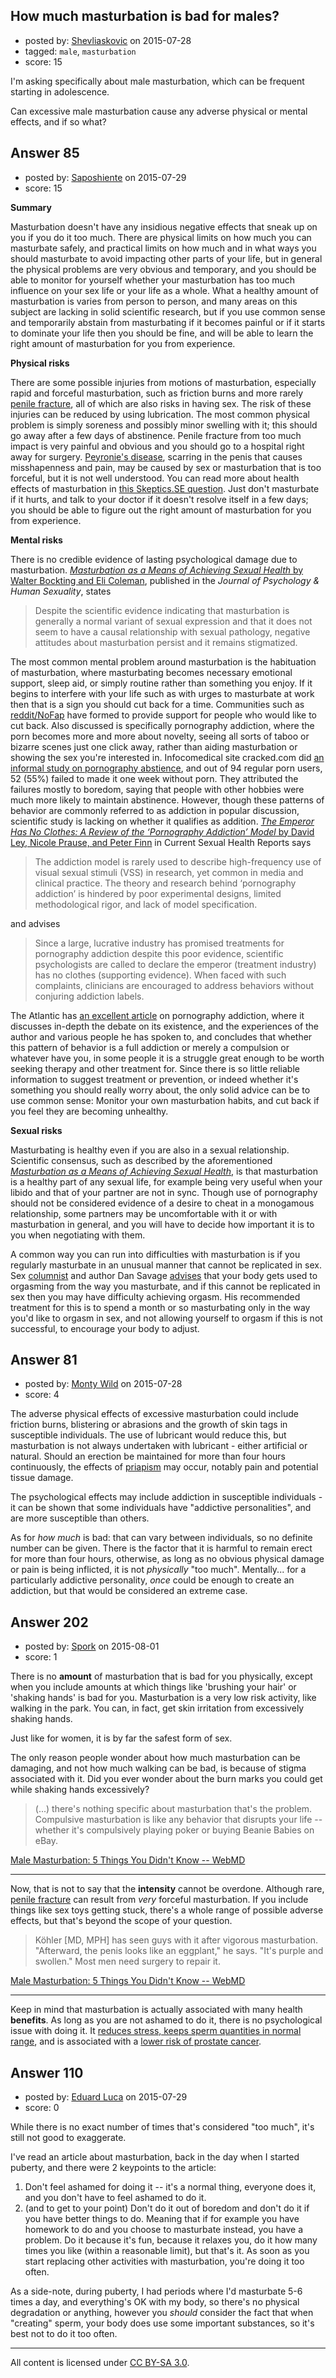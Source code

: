 ## How much masturbation is bad for males?

- posted by: [Shevliaskovic](https://stackexchange.com/users/2701794/shevliaskovic) on 2015-07-28
- tagged: `male`, `masturbation`
- score: 15

I'm asking specifically about male masturbation, which can be frequent starting in adolescence.

Can excessive male masturbation cause any adverse physical or mental effects, and if so what?


## Answer 85

- posted by: [Saposhiente](https://stackexchange.com/users/2159502/saposhiente) on 2015-07-29
- score: 15

<p><strong>Summary</strong></p>

<p>Masturbation doesn't have any insidious negative effects that sneak up on you if you do it too much. There are physical limits on how much you can masturbate safely, and practical limits on how much and in what ways you should masturbate to avoid impacting other parts of your life, but in general the physical problems are very obvious and temporary, and you should be able to monitor for yourself whether your masturbation has too much influence on your sex life or your life as a whole. What a healthy amount of masturbation is varies from person to person, and many areas on this subject are lacking in solid scientific research, but if you use common sense and temporarily abstain from masturbating if it becomes painful or if it starts to dominate your life then you should be fine, and will be able to learn the right amount of masturbation for you from experience.</p>

<p><strong>Physical risks</strong></p>

<p>There are some possible injuries from motions of masturbation, especially rapid and forceful masturbation, such as friction burns and more rarely <a href="https://en.wikipedia.org/wiki/Penile_fracture">penile fracture</a>, all of which are also risks in having sex. The risk of these injuries can be reduced by using lubrication. The most common physical problem is simply soreness and possibly minor swelling with it; this should go away after a few days of abstinence. Penile fracture from too much impact is very painful and obvious and you should go to a hospital right away for surgery. <a href="https://en.wikipedia.org/wiki/Peyronie%27s_disease">Peyronie's disease</a>, scarring in the penis that causes misshapenness and pain, may be caused by sex or masturbation that is too forceful, but it is not well understood. You can read more about health effects of masturbation in <a href="http://skeptics.stackexchange.com/questions/2904/is-masturbation-bad-for-ones-health">this Skeptics.SE question</a>. Just don't masturbate if it hurts, and talk to your doctor if it doesn't resolve itself in a few days; you should be able to figure out the right amount of masturbation for you from experience.</p>

<p><strong>Mental risks</strong></p>

<p>There is no credible evidence of lasting psychological damage due to masturbation. <a href="http://samples.sainsburysebooks.co.uk/9781317787587_sample_833458.pdf"><em>Masturbation as a Means of Achieving Sexual Health</em> by Walter Bockting and Eli Coleman</a>, published in the <em>Journal of Psychology &amp; Human Sexuality</em>, states</p>

<blockquote>
  <p>Despite the scientific evidence indicating that masturbation is generally
  a normal variant of sexual expression and that it does not seem to
  have a causal relationship with sexual pathology, negative attitudes
  about masturbation persist and it remains stigmatized. </p>
</blockquote>

<p>The most common mental problem around masturbation is the habituation of masturbation, where masturbating becomes necessary emotional support, sleep aid, or simply routine rather than something you enjoy. If it begins to interfere with your life such as with urges to masturbate at work then that is a sign you should cut back for a time. Communities such as <a href="https://www.reddit.com/r/nofap">reddit/NoFap</a> have formed to provide support for people who would like to cut back. Also discussed is specifically pornography addiction, where the porn becomes more and more about novelty, seeing all sorts of taboo or bizarre scenes just one click away, rather than aiding masturbation or showing the sex you're interested in. Infocomedical site cracked.com did <a href="http://www.cracked.com/article_15725_the-10-steps-to-porn-addiction-where-are-you.html">an informal study on pornography abstience</a>, and out of 94 regular porn users, 52 (55%) failed to made it one week without porn. They attributed the failures mostly to boredom, saying that people with other hobbies were much more likely to maintain abstinence. However, though these patterns of behavior are commonly referred to as addiction in popular discussion, scientific study is lacking on whether it qualifies as addition. <a href="http://link.springer.com/article/10.1007/s11930-014-0016-8"><em>The Emperor Has No Clothes: A Review of the ‘Pornography Addiction’ Model</em> by David Ley, Nicole Prause, and Peter Finn</a> in Current Sexual Health Reports says</p>

<blockquote>
  <p>The addiction model is rarely used to describe high-frequency use of visual sexual stimuli (VSS) in research, yet common in media and clinical practice. The theory and research behind ‘pornography addiction’ is hindered by poor experimental designs, limited methodological rigor, and lack of model specification.</p>
</blockquote>

<p>and advises</p>

<blockquote>
  <p>Since a large, lucrative industry has promised treatments for pornography addiction despite this poor evidence, scientific psychologists are called to declare the emperor (treatment industry) has no clothes (supporting evidence). When faced with such complaints, clinicians are encouraged to address behaviors without conjuring addiction labels.</p>
</blockquote>

<p>The Atlantic has <a href="http://www.theatlantic.com/health/archive/2013/06/was-i-actually-addicted-to-internet-pornography/276619/">an excellent article</a> on pornography addiction, where it discusses in-depth the debate on its existence, and the experiences of the author and various people he has spoken to, and concludes that whether this pattern of behavior is a full addiction or merely a compulsion or whatever have you, in some people it is a struggle great enough to be worth seeking therapy and other treatment for. Since there is so little reliable information to suggest treatment or prevention, or indeed whether it's something you should really worry about, the only solid advice can be to use common sense: Monitor your own masturbation habits, and cut back if you feel they are becoming unhealthy.</p>

<p><strong>Sexual risks</strong></p>

<p>Masturbating is healthy even if you are also in a sexual relationship. Scientific consensus, such as described by the aforementioned <a href="http://samples.sainsburysebooks.co.uk/9781317787587_sample_833458.pdf"><em>Masturbation as a Means of Achieving Sexual Health</em></a>, is that masturbation is a healthy part of any sexual life, for example being very useful when your libido and that of your partner are not in sync. Though use of pornography should not be considered evidence of a desire to cheat in a monogamous relationship, some partners may be uncomfortable with it or with masturbation in general, and you will have to decide how important it is to you when negotiating with them.</p>

<p>A common way you can run into difficulties with masturbation is if you regularly masturbate in an unusual manner that cannot be replicated in sex. Sex <a href="http://www.thestranger.com/archive/columns,savage-love">columnist</a> and author Dan Savage <a href="http://www.thestranger.com/columns/savage-love/2015/06/17/22391411/savage-love">advises</a> that your body gets used to orgasming from the way you masturbate, and if this cannot be replicated in sex then you may have difficulty achieving orgasm. His recommended treatment for this is to spend a month or so masturbating only in the way you'd like to orgasm in sex, and not allowing yourself to orgasm if this is not successful, to encourage your body to adjust.</p>



## Answer 81

- posted by: [Monty Wild](https://stackexchange.com/users/1863569/monty-wild) on 2015-07-28
- score: 4

<p>The adverse physical effects of excessive masturbation could include friction burns, blistering or abrasions and the growth of skin tags in susceptible individuals.  The use of lubricant would reduce this, but masturbation is not always undertaken with lubricant - either artificial or natural.  Should an erection be maintained for more than four hours continuously, the effects of <a href="https://en.wikipedia.org/wiki/Priapism" rel="nofollow">priapism</a> may occur, notably pain and potential tissue damage.</p>

<p>The psychological effects may include addiction in susceptible individuals - it can be shown that some individuals have "addictive personalities", and are more susceptible than others.</p>

<p>As for <em>how much</em> is bad: that can vary between individuals, so no definite number can be given.  There is the factor that it is harmful to remain erect for more than four hours, otherwise, as long as no obvious physical damage or pain is being inflicted, it is not <em>physically</em> "too much".  Mentally... for a particularly addictive personality, <em>once</em> could be enough to create an addiction, but that would be considered an extreme case.</p>



## Answer 202

- posted by: [Spork](https://stackexchange.com/users/1411844/spork) on 2015-08-01
- score: 1

<p>There is no <strong>amount</strong> of masturbation that is bad for you physically, except when you include amounts at which things like 'brushing your hair' or 'shaking hands' is bad for you. Masturbation is a very low risk activity, like walking in the park. You can, in fact, get skin irritation from excessively shaking hands. </p>

<p>Just like for women, it is by far the safest form of sex.</p>

<p>The only reason people wonder about how much masturbation can be damaging, and not how much walking can be bad, is because of stigma associated with it. Did you ever wonder about the burn marks you could get while shaking hands excessively?</p>

<blockquote>
  <p>(...) there's nothing specific about masturbation that's the problem.
  Compulsive masturbation is like any behavior that disrupts your life
  -- whether it's compulsively playing poker or buying Beanie Babies on eBay.</p>
</blockquote>

<p><a href="http://www.webmd.com/men/guide/male-masturbation-5-things-you-didnt-know" rel="nofollow">Male Masturbation: 5 Things You Didn't Know -- WebMD</a></p>

<hr>

<p>Now, that is not to say that the <strong>intensity</strong> cannot be overdone. Although rare, <a href="https://en.wikipedia.org/wiki/Penile_fracture" rel="nofollow">penile fracture</a> can result from <em>very</em> forceful masturbation. If you include things like sex toys getting stuck, there's a whole range of possible adverse effects, but that's beyond the scope of your question.</p>

<blockquote>
  <p>Köhler [MD, MPH] has seen guys with it after vigorous masturbation.
  "Afterward, the penis looks like an eggplant," he says. "It's purple
  and swollen." Most men need surgery to repair it.</p>
</blockquote>

<p><a href="http://www.webmd.com/men/guide/male-masturbation-5-things-you-didnt-know" rel="nofollow">Male Masturbation: 5 Things You Didn't Know -- WebMD</a></p>

<hr>

<p>Keep in mind that masturbation is actually associated with many health <strong>benefits</strong>. As long as you are not ashamed to do it, there is no psychological issue with doing it. It <a href="http://www.tandfonline.com/doi/abs/10.1080/14681990601149197" rel="nofollow">reduces stress, keeps sperm quantities in normal range</a>, and is associated with a <a href="http://www.harvardprostateknowledge.org/does-frequent-ejaculation-help-ward-off-prostate-cancer" rel="nofollow">lower risk of prostate cancer</a>.</p>



## Answer 110

- posted by: [Eduard Luca](https://stackexchange.com/users/483406/eduard-luca) on 2015-07-29
- score: 0

While there is no exact number of times that's considered "too much", it's still not good to exaggerate.

I've read an article about masturbation, back in the day when I started puberty, and there were 2 keypoints to the article:

1. Don't feel ashamed for doing it -- it's a normal thing, everyone does it, and you don't have to feel ashamed to do it.
2. (and to get to your point) Don't do it out of boredom and don't do it if you have better things to do. Meaning that if for example you have homework to do and you choose to masturbate instead, you have a problem. Do it because it's fun, because it relaxes you, do it how many times you like (within a reasonable limit), but that's it. As soon as you start replacing other activities with masturbation, you're doing it too often.

As a side-note, during puberty, I had periods where I'd masturbate 5-6 times a day, and everything's OK with my body, so there's no physical degradation or anything, however you *should* consider the fact that when "creating" sperm, your body does use some important substances, so it's best not to do it too often.



---

All content is licensed under [CC BY-SA 3.0](https://creativecommons.org/licenses/by-sa/3.0/).
